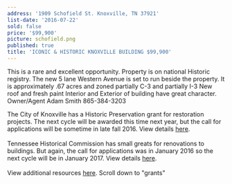 ```yaml
---
address: '1909 Schofield St. Knoxville, TN 37921'
list-date: '2016-07-22'
sold: false
price: '$99,900'
picture: schofield.png
published: true
title: 'ICONIC & HISTORIC KNOXVILLE BUILDING $99,900'
---
```



This is a rare and excellent opportunity. Property is on national Historic registry. The new 5 lane Western Avenue is set to run beside the property. It is approximately .67 acres and zoned partially C-3 and partially I-3 New roof and fresh paint Interior and Exterior of building have great character. Owner/Agent Adam Smith 865-384-3203

The City of Knoxville has a Historic Preservation grant for restoration projects. The next cycle will be awarded this time next year, but the call for applications will be sometime in late fall 2016. View details&nbsp;[here](http://knoxvilletn.gov/government/city_departments_offices/purchasing/current_bids/sealed_submissions/).
<br>
<br>Tennessee Historical Commission has small greats for renovations to buildings. But again, the call for applications was in January 2016 so the next cycle will be in January 2017. View details [here](https://tn.gov/environment/article/thc-federal-preservation-grants).
<br>
<br>View additional resources [here](http://knoxheritage.org/our-work/regional-resources/). Scroll down to "grants"

&nbsp;